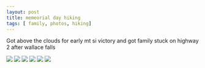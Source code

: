 ```yaml
---
layout: post
title: memeorial day hiking
tags: [ family, photos, hiking]
---
```


Got above the clouds for early mt si victory and got family stuck on highway 2 after wallace falls

<script src="https://ajax.googleapis.com/ajax/libs/jquery/1.11.1/jquery.min.js" ></script>
<link href="https://cdnjs.cloudflare.com/ajax/libs/fotorama/4.6.4/fotorama.min.css" rel="stylesheet">
<script src="https://cdnjs.cloudflare.com/ajax/libs/fotorama/4.6.4/fotorama.min.js" ></script>

<div class="fotorama" data-nav="thumbs" data-allowfullscreen="native">
    <!--https://photos.app.goo.gl/QGJ7Xfoq6RhM9W7h8-->
    <img src="https://images.northbriton.net/AP1GczPHhpe_sTflGsnityr-erfupD4qe7E9Qk-Y1jwZjoyPJrEFMlAxo9DqDrZT5dwhOrV_wEfEuIiPQ5wi21W1Q9d0CcCrTPKvKDvJkPLGjlDwRxSIRZYz">
    <img src="https://images.northbriton.net/AP1GczMom9dNV5il002AK_E8q6jWYmb9lOpKsif5eNFR711p7Wg8IB03YzWr0cGgaUytkpsnZclcOj2HaNY76UwYWs26XuY6KOhM10Tsh0UzPFkVktlT0J30">
    <img src="https://images.northbriton.net/AP1GczPlomZThdkeVT33HS6F_hlU2md5xJ3401R0HPBOiddDf7i7A1fJ5xrsIplMS4ri2KoeP0Xj9-Y1rXA5VFw3q7SHbKgLi3yGL8bhBUS0Y_xSCPMOTwub">
    <img src="https://images.northbriton.net/AP1GczO3KGIPGCiPL6ElyeJO83AO5WvNagIsZtZaSpvMGcHMnIcWz7JDiZjFHo1UGaH0lcaxQciRU_Lmr_NLUhD865nKlAOCpV9NcdqLivY39v64CB2ypNuV">
    <img src="https://images.northbriton.net/AP1GczMWr7pBTL5YZ2e4nGq_elQIoqqRsUhbtwCvs_-Rx4hfyDLrv-AxQus5v6ylaQ44rXxZpGq15LHmQLmPx7Clb8cAYz27uyd2Wl0hhhG8FsCy1IYIRqaI">
    <img src="https://images.northbriton.net/AP1GczMk5h829I35SfroyqIzp29q5mfSu7uGuUpk-AYJ53EmGFKfzhKVBBLnAROMX_S6UWKg-QqcCym7_As2UcbAFRbY4WqHPxLwkiMUhzoscsmIm2uOcgGl">
</div>
